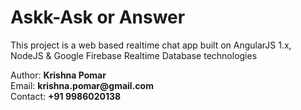 <h1>
Askk-Ask or Answer
</h1>
<p>
  This project is a web based realtime chat app built on AngularJS 1.x, NodeJS & Google Firebase Realtime Database technologies
</p>
<p>
Author: <b>Krishna Pomar</b><br>
Email: <b>krishna.pomar@gmail.com</b><br>
Contact: <b>+91 9986020138</b> <br>
</p>
